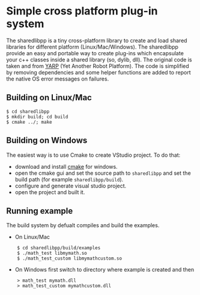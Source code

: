 Simple cross platform plug-in system
====================================

The sharedlibpp is a tiny cross-platform library to create and load shared
libraries for different platform (Linux/Mac/Windows). The sharedlibpp provide
an easy and portable way to create plug-ins which encapsulate your c++ classes
inside a shared library (so, dylib, dll). The original code is taken and from
[YARP](http://wiki.icub.org/yarpdoc/index.html) (Yet Another Robot Platform).
The code is simplified by removing dependencies and some helper functions are added
to report the native OS error messages on failures.


Building on Linux/Mac
---------------------
    $ cd sharedlibpp
    $ mkdir build; cd build
    $ cmake ../; make


Building on Windows
-------------------
The easiest way is to use Cmake to create VStudio project. To do that:

* download and install [cmake](http://www.cmake.org/download/) for windows.
* open the cmake gui and set the source path to `sharedlibpp` and set the
  build path (for example `sharedlibpp/build`).
* configure and generate visual studio project.
* open the project and built it.

Running example
---------------
The build system by defualt compiles and build the examples.

* On Linux/Mac
```
    $ cd sharedlibpp/build/examples
    $ ./math_test libmymath.so
    $ ./math_test_custom libmymathcustom.so
```
* On Windows first switch to directory where example is created and then
```
    > math_test mymath.dll
    > math_test_custom mymathcustom.dll
```
